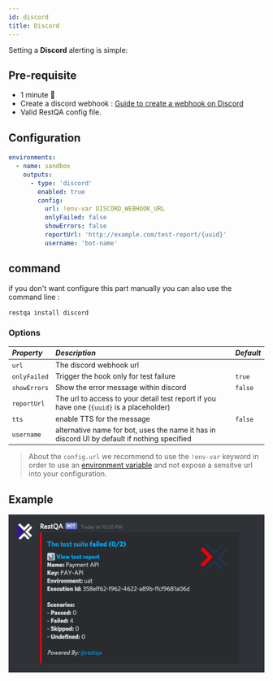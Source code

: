 ```yaml
---
id: discord
title: Discord
---
```


Setting a **Discord** alerting is simple:

## Pre-requisite

 * 1 minute  🚀
 * Create a discord webhook : [Guide to create a webhook on Discord](https://support.discord.com/hc/en-us/articles/228383668-Intro-to-Webhooks)
 * Valid RestQA config file.

## Configuration 

```yaml
environments:
  - name: sandbox
    outputs:
      - type: 'discord'
        enabled: true
        config: 
          url: !env-var DISCORD_WEBHOOK_URL
          onlyFailed: false
          showErrors: false
          reportUrl: 'http://example.com/test-report/{uuid}'
          username: 'bot-name'
```

## command 

if you don't want configure this part manually you can also use the command line :

```
restqa install discord
```


### Options

| *Property*   | *Description*                                                                                | *Default*          |
|:-------------|:---------------------------------------------------------------------------------------------|:-------------------|
| `url`        | The discord webhook url                                                                      |                    |
| `onlyFailed` | Trigger the hook only for test failure                                                       | `true`             |
| `showErrors` | Show the error message within discord                                                        | `false`            |
| `reportUrl`  | The url to access to your detail test report if you have one (`{uuid}` is a placeholder)     |                    |
| `tts`        | enable TTS for the message                                                                   | `false`            |
| `username`   | alternative name for bot, uses the name it has in discord UI by default if nothing specified |                    |


> About the `config.url` we recommend to use the `!env-var` keyword in order to use an [environment variable](/getting-started/environment-variable) and not expose a sensitve url into your configuration.

## Example

![discord example](../assets/cucumber-export-discord.png)

